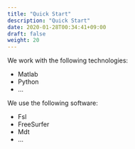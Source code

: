 ```yaml
---
title: "Quick Start"
description: "Quick Start"
date: 2020-01-28T00:34:41+09:00
draft: false
weight: 20
---
```


We work with the following technologies:
* Matlab
* Python
* ...

We use the following software:
* Fsl
* FreeSurfer
* Mdt
* ...
